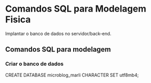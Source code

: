 # Comandos SQL para Modelagem Fisica

Implantar o banco de dados no servidor/back-end.

## Comandos SQL para modelagem

### Criar o banco de dados

CREATE DATABASE microblog_marli CHARACTER SET utf8mb4;